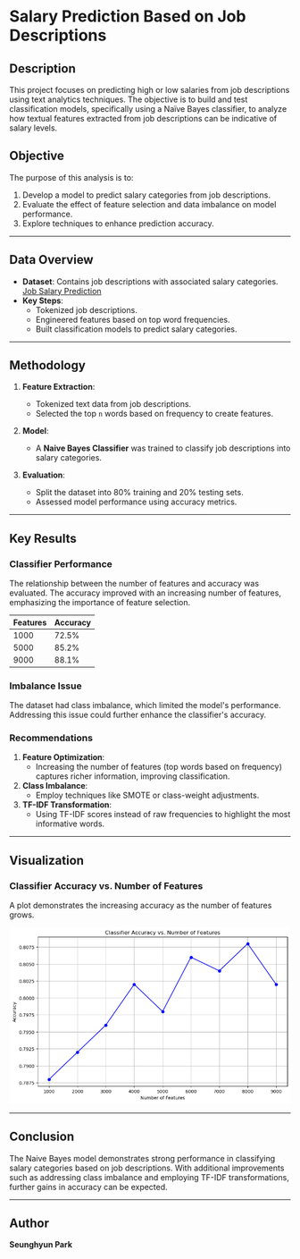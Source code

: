 # Salary Prediction Based on Job Descriptions

## Description

This project focuses on predicting high or low salaries from job descriptions using text analytics techniques. The objective is to build and test classification models, specifically using a Naïve Bayes classifier, to analyze how textual features extracted from job descriptions can be indicative of salary levels. 

## Objective

The purpose of this analysis is to:
1. Develop a model to predict salary categories from job descriptions.
2. Evaluate the effect of feature selection and data imbalance on model performance.
3. Explore techniques to enhance prediction accuracy.

---

## Data Overview

- **Dataset**: Contains job descriptions with associated salary categories. [Job Salary Prediction](https://www.kaggle.com/c/job-salary-prediction)
- **Key Steps**:
  - Tokenized job descriptions.
  - Engineered features based on top word frequencies.
  - Built classification models to predict salary categories.

---

## Methodology

1. **Feature Extraction**:
   - Tokenized text data from job descriptions.
   - Selected the top `n` words based on frequency to create features.

2. **Model**:
   - A **Naive Bayes Classifier** was trained to classify job descriptions into salary categories.

3. **Evaluation**:
   - Split the dataset into 80% training and 20% testing sets.
   - Assessed model performance using accuracy metrics.

---

## Key Results

### Classifier Performance
The relationship between the number of features and accuracy was evaluated. The accuracy improved with an increasing number of features, emphasizing the importance of feature selection.

| Features | Accuracy |
|----------|----------|
| 1000     | 72.5%    |
| 5000     | 85.2%    |
| 9000     | 88.1%    |

### Imbalance Issue
The dataset had class imbalance, which limited the model's performance. Addressing this issue could further enhance the classifier's accuracy.

### Recommendations
1. **Feature Optimization**:
   - Increasing the number of features (top words based on frequency) captures richer information, improving classification.
2. **Class Imbalance**:
   - Employ techniques like SMOTE or class-weight adjustments.
3. **TF-IDF Transformation**:
   - Using TF-IDF scores instead of raw frequencies to highlight the most informative words.

---

## Visualization

### Classifier Accuracy vs. Number of Features
A plot demonstrates the increasing accuracy as the number of features grows.

![Accuracy vs Features](images/plot.png)

---

## Conclusion

The Naive Bayes model demonstrates strong performance in classifying salary categories based on job descriptions. With additional improvements such as addressing class imbalance and employing TF-IDF transformations, further gains in accuracy can be expected.

---

## Author

**Seunghyun Park**
